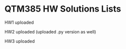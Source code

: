 # QTM385 HW Solutions Lists

HW1 uploaded

HW2 uploaded (uploaded .py version as well)

HW3 uploaded 
